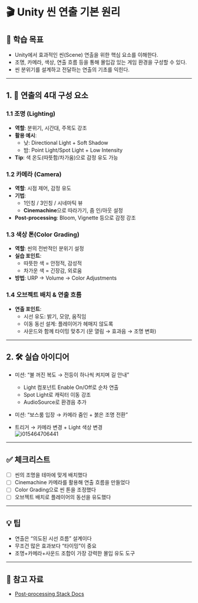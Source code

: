 # 🎬 Unity 씬 연출 기본 원리

## 🧠 학습 목표

- Unity에서 효과적인 씬(Scene) 연출을 위한 핵심 요소를 이해한다.
- 조명, 카메라, 색상, 연출 흐름 등을 통해 몰입감 있는 게임 환경을 구성할 수 있다.
- 씬 분위기를 설계하고 전달하는 연출의 기초를 익힌다.

---

## 1. 🎨 연출의 4대 구성 요소

### 1.1 조명 (Lighting)
- **역할**: 분위기, 시간대, 주목도 강조
- **활용 예시**:
  - 낮: Directional Light + Soft Shadow
  - 밤: Point Light/Spot Light + Low Intensity
- **Tip**: 색 온도(따뜻함/차가움)으로 감정 유도 가능

### 1.2 카메라 (Camera)
- **역할**: 시점 제어, 감정 유도
- **기법**:
  - 1인칭 / 3인칭 / 시네마틱 뷰
  - **Cinemachine**으로 따라가기, 줌 인/아웃 설정
- **Post-processing**: Bloom, Vignette 등으로 감정 강조

### 1.3 색상 톤(Color Grading)
- **역할**: 씬의 전반적인 분위기 설정
- **실습 포인트**:
  - 따뜻한 색 = 안정적, 감성적
  - 차가운 색 = 긴장감, 외로움
- **방법**: URP → Volume → Color Adjustments

### 1.4 오브젝트 배치 & 연출 흐름
- **연출 포인트**:
  - 시선 유도: 밝기, 모양, 움직임
  - 이동 동선 설계: 플레이어가 헤매지 않도록
  - 사운드와 함께 타이밍 맞추기 (문 열림 → 효과음 → 조명 변화)

---

## 2. 🛠 실습 아이디어

- 미션: “불 꺼진 복도 → 전등이 하나씩 켜지며 길 안내”
  - Light 컴포넌트 Enable On/Off로 순차 연출
  - Spot Light로 캐릭터 이동 강조
  - AudioSource로 환경음 추가

- 미션: “보스룸 입장 → 카메라 줌인 + 붉은 조명 전환”
- 트리거 → 카메라 변경 + Light 색상 변경<br>
![i015464706441](https://github.com/user-attachments/assets/22925aed-f644-4ad8-8692-fa432ee42054)

---

## ✅ 체크리스트

- [ ] 씬의 조명을 테마에 맞게 배치했다
- [ ] Cinemachine 카메라를 활용해 연출 흐름을 만들었다
- [ ] Color Grading으로 씬 톤을 조정했다
- [ ] 오브젝트 배치로 플레이어의 동선을 유도했다

---

## 💡 팁

- 연출은 “의도된 시선 흐름” 설계이다
- 무조건 많은 효과보다 “타이밍”이 중요
- 조명+카메라+사운드 조합이 가장 강력한 몰입 유도 도구

---

## 🔗 참고 자료

- [Post-processing Stack Docs](https://docs.unity3d.com/Packages/com.unity.postprocessing@3.2/manual/index.html)
